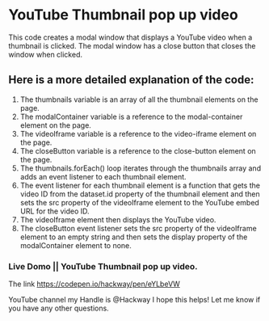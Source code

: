 # YouTube Thumbnail pop up video

This code creates a modal window that displays a YouTube video when a thumbnail is clicked. The modal window has a close button that closes the window when clicked.

## Here is a more detailed explanation of the code:

1) The thumbnails variable is an array of all the thumbnail elements on the page.
2) The modalContainer variable is a reference to the modal-container element on the page.
3) The videoIframe variable is a reference to the video-iframe element on the page.
4) The closeButton variable is a reference to the close-button element on the page.
5) The thumbnails.forEach() loop iterates through the thumbnails array and adds an event listener to each thumbnail element.
6) The event listener for each thumbnail element is a function that gets the video ID from the dataset.id property of the thumbnail element and then sets the src property of the videoIframe element to the YouTube embed URL for the video ID.
7) The videoIframe element then displays the YouTube video.
8) The closeButton event listener sets the src property of the videoIframe element to an empty string and then sets the display property of the modalContainer element to none.

### Live Domo || YouTube Thumbnail pop up video.
The link <a href="https://codepen.io/hackway/pen/eYLbeVW" target=”_blank” >https://codepen.io/hackway/pen/eYLbeVW</a>

YouTube channel my Handle is @Hackway I hope this helps! Let me know if you have any other questions.

